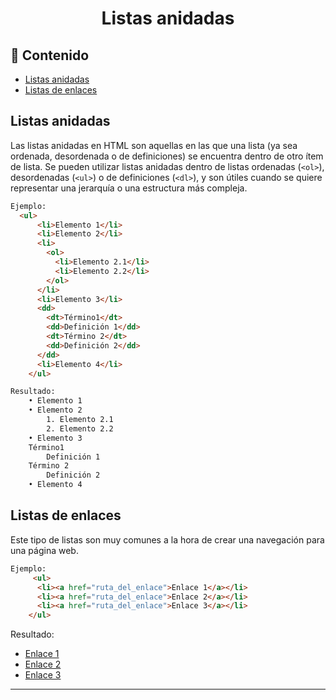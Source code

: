 <h1 align='center'>Listas anidadas</h1>

<h2>📑 Contenido</h2>

- [Listas anidadas](#listas-anidadas)
- [Listas de enlaces](#listas-de-enlaces)

## Listas anidadas

Las listas anidadas en HTML son aquellas en las que una lista (ya sea ordenada, desordenada o de definiciones) se encuentra dentro de otro ítem de lista. Se pueden utilizar listas anidadas dentro de listas ordenadas (`<ol>`), desordenadas (`<ul>`) o de definiciones (`<dl>`), y son útiles cuando se quiere representar una jerarquía o una estructura más compleja.

```HTML
Ejemplo:
  <ul>
      <li>Elemento 1</li>
      <li>Elemento 2</li>
      <li>
        <ol>
          <li>Elemento 2.1</li>
          <li>Elemento 2.2</li>
        </ol>
      </li>
      <li>Elemento 3</li>
      <dd>
        <dt>Término1</dt>
        <dd>Definición 1</dd>
        <dt>Término 2</dt>
        <dd>Definición 2</dd>
      </dd>
      <li>Elemento 4</li>
    </ul>

Resultado:
    • Elemento 1
    • Elemento 2
        1. Elemento 2.1
        2. Elemento 2.2
    • Elemento 3
    Término1
        Definición 1
    Término 2
        Definición 2
    • Elemento 4
```

## Listas de enlaces

Este tipo de listas son muy comunes a la hora de crear una navegación para una página web.

```HTML
Ejemplo:
     <ul>
      <li><a href="ruta_del_enlace">Enlace 1</a></li>
      <li><a href="ruta_del_enlace">Enlace 2</a></li>
      <li><a href="ruta_del_enlace">Enlace 3</a></li>
    </ul>
```

Resultado:

- <u>Enlace 1</u>
- <u>Enlace 2</u>
- <u>Enlace 3</u>

---
